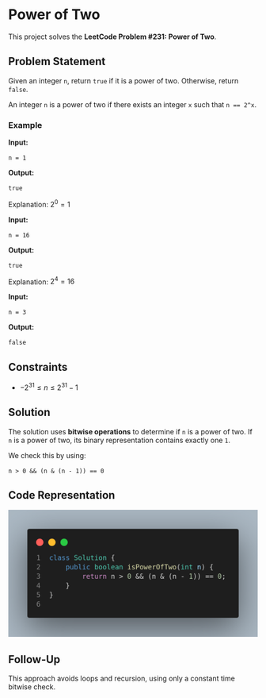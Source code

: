 # Power of Two

This project solves the **LeetCode Problem #231: Power of Two**.

## Problem Statement

Given an integer `n`, return `true` if it is a power of two. Otherwise, return `false`.

An integer `n` is a power of two if there exists an integer `x` such that `n == 2^x`.

### Example

**Input:**

```
n = 1
```

**Output:**

```
true
```

Explanation: $2^0 = 1$

**Input:**

```
n = 16
```

**Output:**

```
true
```

Explanation: $2^4 = 16$

**Input:**

```
n = 3
```

**Output:**

```
false
```

## Constraints

* $-2^{31} \leq n \leq 2^{31} - 1$

## Solution

The solution uses **bitwise operations** to determine if `n` is a power of two. If `n` is a power of two, its binary representation contains exactly one `1`.

We check this by using:

```
n > 0 && (n & (n - 1)) == 0
```

## Code Representation

![Code Implementation](image.png)

## Follow-Up

This approach avoids loops and recursion, using only a constant time bitwise check.
